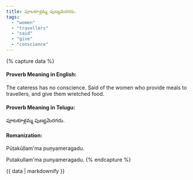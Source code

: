 ```yaml
---
title: పూటకూళ్లమ్మ పుణ్యమెరగదు.
tags:
  - "women"
  - "travellers"
  - "said"
  - "give"
  - "conscience"
---
```


{% capture data %}
#### Proverb Meaning in English:
The cateress has no conscience.
Said of the women who provide meals to travellers, and give them wretched food.

#### Proverb Meaning in Telugu:
పూటకూళ్లమ్మ పుణ్యమెరగదు.

#### Romanization:
Pūṭakūḷlam'ma puṇyameragadu.

Putakullam'ma punyameragadu.
{% endcapture %}

{{ data | markdownify }}

